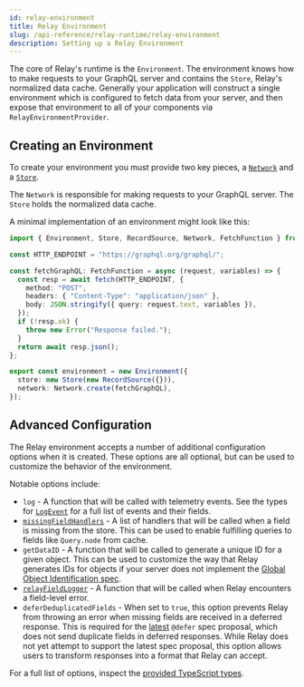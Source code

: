 ```yaml
---
id: relay-environment
title: Relay Environment
slug: /api-reference/relay-runtime/relay-environment
description: Setting up a Relay Environment
---
```


The core of Relay's runtime is the `Environment`. The environment knows how to make requests to your GraphQL server and contains the `Store`, Relay's normalized data cache. Generally your application will construct a single environment which is configured to fetch data from your server, and then expose that environment to all of your components via `RelayEnvironmentProvider`.

## Creating an Environment

To create your environment you must provide two key pieces, a [`Network`](../../guides/network-layer.md) and a [`Store`](store.md).

The `Network` is responsible for making requests to your GraphQL server. The `Store` holds the normalized data cache.

A minimal implementation of an environment might look like this:

```ts title="RelayEnvironment.js"
import { Environment, Store, RecordSource, Network, FetchFunction } from "relay-runtime";

const HTTP_ENDPOINT = "https://graphql.org/graphql/";

const fetchGraphQL: FetchFunction = async (request, variables) => {
  const resp = await fetch(HTTP_ENDPOINT, {
    method: "POST",
    headers: { "Content-Type": "application/json" },
    body: JSON.stringify({ query: request.text, variables }),
  });
  if (!resp.ok) {
    throw new Error("Response failed.");
  }
  return await resp.json();
};

export const environment = new Environment({
  store: new Store(new RecordSource({})),
  network: Network.create(fetchGraphQL),
});
```

## Advanced Configuration

The Relay environment accepts a number of additional configuration options when it is created. These options are all optional, but can be used to customize the behavior of the environment.

Notable options include:

* `log` - A function that will be called with telemetry events. See the types for [`LogEvent`](https://github.com/facebook/relay/blob/0414c9ad0744483e349e07defcb6d70a52cf8b3c/packages/relay-runtime/store/RelayStoreTypes.js#L799) for a full list of events and their fields.
* [`missingFieldHandlers`](../../guided-tour/reusing-cached-data/filling-in-missing-data.md) - A list of handlers that will be called when a field is missing from the store. This can be used to enable fulfilling queries to fields like `Query.node` from cache.
* `getDataID` - A function that will be called to generate a unique ID for a given object. This can be used to customize the way that Relay generates IDs for objects if your server does not implement the [Global Object Identification spec](https://graphql.org/learn/global-object-identification/).
* [`relayFieldLogger`](./field-logger.md) - A function that will be called when Relay encounters a field-level error.
* `deferDeduplicatedFields` - When set to `true`, this option prevents Relay from throwing an error when missing fields are received in a deferred response. This is required for the [latest](https://github.com/graphql/defer-stream-wg/discussions/69) `@defer` spec proposal, which does not send duplicate fields in deferred responses. While Relay does not yet attempt to support the latest spec proposal, this option allows users to transform responses into a format that Relay can accept.

For a full list of options, inspect the [provided TypeScript types](https://github.com/DefinitelyTyped/DefinitelyTyped/blob/master/types/relay-runtime/lib/store/RelayModernEnvironment.d.ts#L26-L43).
